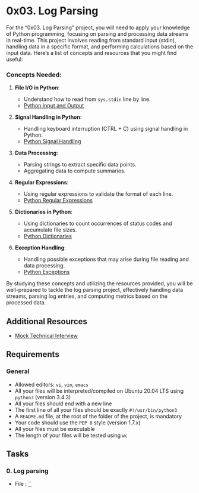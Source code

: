 # 0x03. Log Parsing

For the “0x03. Log Parsing” project, you will need to apply your knowledge of Python programming, focusing on parsing and processing data streams in real-time. This project involves reading from standard input (stdin), handling data in a specific format, and performing calculations based on the input data. Here’s a list of concepts and resources that you might find useful:

### Concepts Needed:

1. **File I/O in Python**:
    
    - Understand how to read from `sys.stdin` line by line.
    - [Python Input and Output](https://docs.python.org/3/tutorial/inputoutput.html "Python Input and Output")
2. **Signal Handling in Python**:
    
    - Handling keyboard interruption (CTRL + C) using signal handling in Python.
    - [Python Signal Handling](https://docs.python.org/3/library/signal.html "Python Signal Handling")
3. **Data Processing**:
    
    - Parsing strings to extract specific data points.
    - Aggregating data to compute summaries.
4. **Regular Expressions**:
    
    - Using regular expressions to validate the format of each line.
    - [Python Regular Expressions](https://docs.python.org/3/library/re.html "Python Regular Expressions")
5. **Dictionaries in Python**:
    
    - Using dictionaries to count occurrences of status codes and accumulate file sizes.
    - [Python Dictionaries](https://docs.python.org/3/tutorial/datastructures.html#dictionaries "Python Dictionaries")
6. **Exception Handling**:
    
    - Handling possible exceptions that may arise during file reading and data processing.
    - [Python Exceptions](https://docs.python.org/3/tutorial/errors.html "Python Exceptions")

By studying these concepts and utilizing the resources provided, you will be well-prepared to tackle the log parsing project, effectively handling data streams, parsing log entries, and computing metrics based on the processed data.

## Additional Resources

- [Mock Technical Interview](https://www.youtube.com/watch?feature=shared&v=5dRTK-_Bzd0 "Mock Technical Interview")

## Requirements

### General

- Allowed editors: `vi`, `vim`, `emacs`
- All your files will be interpreted/compiled on Ubuntu 20.04 LTS using `python3` (version 3.4.3)
- All your files should end with a new line
- The first line of all your files should be exactly `#!/usr/bin/python3`
- A `README.md` file, at the root of the folder of the project, is mandatory
- Your code should use the `PEP 8` style (version 1.7.x)
- All your files must be executable
- The length of your files will be tested using `wc`

## **Tasks**
### 0. Log parsing
- File : [``]( "")